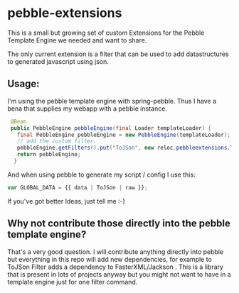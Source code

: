 # pebble-extensions

This is a small but growing set of custom Extensions for the Pebble Template Engine we needed and want to share.

The only current extension is a filter that can be used to add datastructures to generated javascript using json.
 

## Usage:

I'm using the pebble template engine with spring-pebble. Thus I have a bena that supplies my webapp with a pebble instance.

```JAVA
 @Bean
 public PebbleEngine pebbleEngine(final Loader templateLoader) {
   final PebbleEngine pebbleEngine = new PebbleEngine(templateLoader);
   // add the custom filter.
   pebbleEngine.getFilters().put("ToJSon", new reloc.pebbleextensions.ToJsonFilter());
   return pebbleEngine;
  }
```

And when using pebble to generate my script / config I use this:

```JAVASCRIPT
var GLOBAL_DATA = {{ data | ToJSon | raw }};
```

If you've got better Ideas, just tell me :-)


## Why not contribute those directly into the pebble template engine?

That's a very good question. I will contribute anything directly into pebble but everything in this repo will add new dependencies, for example to ToJSon Filter adds a dependency to FasterXML/Jackson . This is a library that is present in lots of projects anyway but you might not want to have in a template engine just for one filter command.

